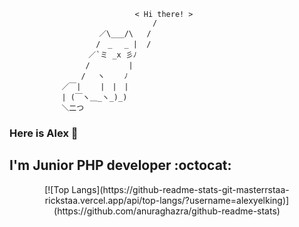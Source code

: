 <!--
### Hi there 👋

**alexyelking/alexyelking** is a ✨ _special_ ✨ repository because its `README.md` (this file) appears on your GitHub profile.
Here are some ideas to get you started:
- 🔭 I’m currently working on ...
- 🌱 I’m currently learning ...
- 👯 I’m looking to collaborate on ...
- 🤔 I’m looking for help with ...
- 💬 Ask me about ...
- 📫 How to reach me: ...
- 😄 Pronouns: ...
- ⚡ Fun fact: ...
-->

```___________________________________
                            < Hi there! >
                                /
                    ／\___/\   /
　　　          　　 /　_　 _ |  /
　 　　          　／`ミ _x 彡ﾉ
　　           　 /　　　 　 |
　　          　 /　 ヽ　　 ﾉ
　          ／￣|　　 |　|　|
          　| (￣ヽ＿_ヽ_)_)
　          ＼二つ
```

### Here is Alex 👏
## I'm Junior PHP developer :octocat:

<div align="center" markdown="1">
[![Top Langs](https://github-readme-stats-git-masterrstaa-rickstaa.vercel.app/api/top-langs/?username=alexyelking)](https://github.com/anuraghazra/github-readme-stats)
</div>

